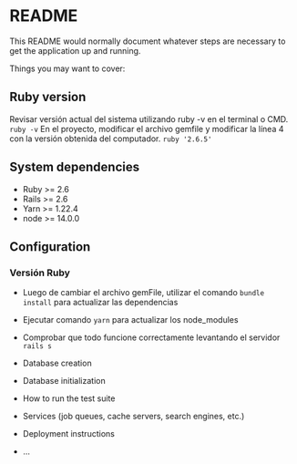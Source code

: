 # README

This README would normally document whatever steps are necessary to get the
application up and running.

Things you may want to cover:

## Ruby version

Revisar versión actual del sistema utilizando ruby -v en el terminal o CMD. 
		`ruby -v`
En el proyecto, modificar el archivo gemfile y modificar la línea 4 con la versión obtenida del computador.
	    `ruby '2.6.5'`

## System dependencies
* Ruby >= 2.6
* Rails >= 2.6
* Yarn >= 1.22.4
* node >= 14.0.0

## Configuration
### Versión Ruby
* Luego de cambiar el archivo gemFile, utilizar el comando `bundle install` para actualizar las dependencias
* Ejecutar comando `yarn` para actualizar los node_modules
* Comprobar que todo funcione correctamente levantando el servidor `rails s`


* Database creation

* Database initialization

* How to run the test suite

* Services (job queues, cache servers, search engines, etc.)

* Deployment instructions

* ...
